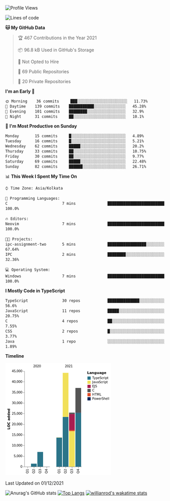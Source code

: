 <!--START_SECTION:waka-->
![Profile Views](http://img.shields.io/badge/Profile%20Views-0-blue)

![Lines of code](https://img.shields.io/badge/From%20Hello%20World%20I%27ve%20Written-128807%20lines%20of%20code-blue)

**🐱 My GitHub Data** 

> 🏆 467 Contributions in the Year 2021
 > 
> 📦 96.8 kB Used in GitHub's Storage 
 > 
> 🚫 Not Opted to Hire
 > 
> 📜 69 Public Repositories 
 > 
> 🔑 20 Private Repositories  
 > 
**I'm an Early 🐤** 

```text
🌞 Morning    36 commits     ███░░░░░░░░░░░░░░░░░░░░░░   11.73% 
🌆 Daytime    139 commits    ███████████░░░░░░░░░░░░░░   45.28% 
🌃 Evening    101 commits    ████████░░░░░░░░░░░░░░░░░   32.9% 
🌙 Night      31 commits     ██░░░░░░░░░░░░░░░░░░░░░░░   10.1%

```
📅 **I'm Most Productive on Sunday** 

```text
Monday       15 commits     █░░░░░░░░░░░░░░░░░░░░░░░░   4.89% 
Tuesday      16 commits     █░░░░░░░░░░░░░░░░░░░░░░░░   5.21% 
Wednesday    62 commits     █████░░░░░░░░░░░░░░░░░░░░   20.2% 
Thursday     33 commits     ██░░░░░░░░░░░░░░░░░░░░░░░   10.75% 
Friday       30 commits     ██░░░░░░░░░░░░░░░░░░░░░░░   9.77% 
Saturday     69 commits     █████░░░░░░░░░░░░░░░░░░░░   22.48% 
Sunday       82 commits     ██████░░░░░░░░░░░░░░░░░░░   26.71%

```


📊 **This Week I Spent My Time On** 

```text
⌚︎ Time Zone: Asia/Kolkata

💬 Programming Languages: 
C                        7 mins              █████████████████████████   100.0%

🔥 Editors: 
Neovim                   7 mins              █████████████████████████   100.0%

🐱‍💻 Projects: 
ipc-assignment-two       5 mins              █████████████████░░░░░░░░   67.64% 
IPC                      2 mins              ████████░░░░░░░░░░░░░░░░░   32.36%

💻 Operating System: 
Windows                  7 mins              █████████████████████████   100.0%

```

**I Mostly Code in TypeScript** 

```text
TypeScript               30 repos            ██████████████░░░░░░░░░░░   56.6% 
JavaScript               11 repos            █████░░░░░░░░░░░░░░░░░░░░   20.75% 
C                        4 repos             ██░░░░░░░░░░░░░░░░░░░░░░░   7.55% 
CSS                      2 repos             █░░░░░░░░░░░░░░░░░░░░░░░░   3.77% 
Java                     1 repo              ░░░░░░░░░░░░░░░░░░░░░░░░░   1.89%

```


**Timeline**

![Chart not found](https://raw.githubusercontent.com/wise-introvert/wise-introvert/master/charts/bar_graph.png) 


 Last Updated on 01/12/2021
<!--END_SECTION:waka-->

![Anurag's GitHub stats](https://github-readme-stats.vercel.app/api?username=wise-introvert&count_private=true&show_icons=true)
[![Top Langs](https://github-readme-stats.vercel.app/api/top-langs/?username=wise-introvert&langs_count=10)](https://github.com/anuraghazra/github-readme-stats)
[![willianrod's wakatime stats](https://github-readme-stats.vercel.app/api/wakatime?username=wiseintrovert)](https://github.com/anuraghazra/github-readme-stats)
